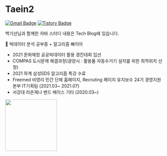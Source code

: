  
# Taein2

[![Gmail Badge](https://img.shields.io/badge/Gmail-D14836?style=flat&logo=Gmail&logoColor=white)](mailto:dls102s@gmail.com)
[![Tistory Badge](https://img.shields.io/badge/Tech%20Blog-555263?style=flat&logoColor=white)](https://codingrepo.tistory.com/)

백기선님과 함께한 자바 스터디 내용은 Tech Blog에 있습니다.


🌱 빅데이터 분석 공부중 + 알고리즘 빠이아

- 2021 문화재청 공공빅데이터 활용 경진대회 입선
- COMPAS 도시문제 해결과정(광양시 : 활용품 자동수거기 설치를 위한 최적위치 선정)
- 2021 하계 삼성SDS 알고리즘 특강 수료
- Freemed 비영리 민간 단체 홈페이지, Recruting 페이지 유지보수 24기 경영지원본부 IT기획팀 (2021.03~ 2021.07)
- 서강대 라온제나 밴드 베이스 기타 (2020.03~)


<img align='left' src="https://github-readme-stats.vercel.app/api?username=Taein2" height="165">
